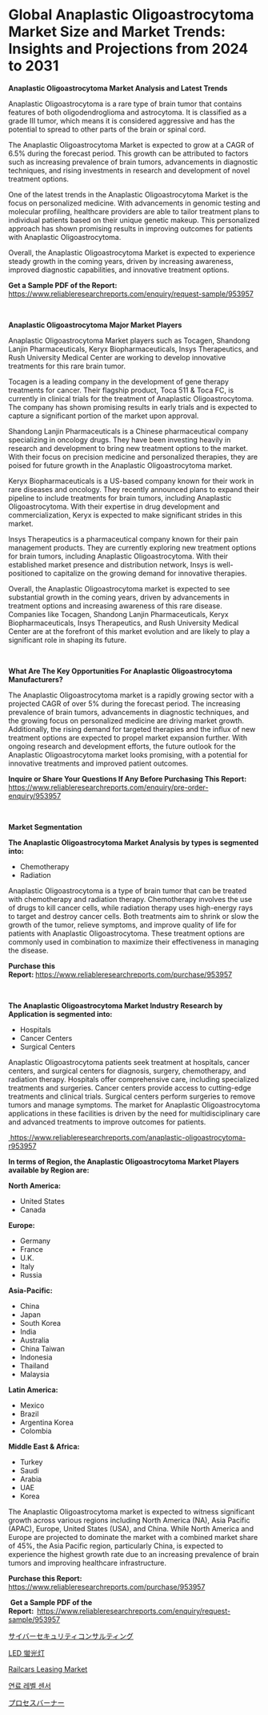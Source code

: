 <p><h1>Global Anaplastic Oligoastrocytoma Market Size and Market Trends: Insights and Projections from 2024 to 2031</h1></p><p><strong>Anaplastic Oligoastrocytoma Market Analysis and Latest Trends</strong></p>
<p><p>Anaplastic Oligoastrocytoma is a rare type of brain tumor that contains features of both oligodendroglioma and astrocytoma. It is classified as a grade III tumor, which means it is considered aggressive and has the potential to spread to other parts of the brain or spinal cord.</p><p>The Anaplastic Oligoastrocytoma Market is expected to grow at a CAGR of 6.5% during the forecast period. This growth can be attributed to factors such as increasing prevalence of brain tumors, advancements in diagnostic techniques, and rising investments in research and development of novel treatment options.</p><p>One of the latest trends in the Anaplastic Oligoastrocytoma Market is the focus on personalized medicine. With advancements in genomic testing and molecular profiling, healthcare providers are able to tailor treatment plans to individual patients based on their unique genetic makeup. This personalized approach has shown promising results in improving outcomes for patients with Anaplastic Oligoastrocytoma.</p><p>Overall, the Anaplastic Oligoastrocytoma Market is expected to experience steady growth in the coming years, driven by increasing awareness, improved diagnostic capabilities, and innovative treatment options.</p></p>
<p><strong>Get a Sample PDF of the Report:&nbsp;</strong> <a href="https://www.reliableresearchreports.com/enquiry/request-sample/953957">https://www.reliableresearchreports.com/enquiry/request-sample/953957</a></p>
<p>&nbsp;</p>
<p><strong>Anaplastic Oligoastrocytoma Major Market Players</strong></p>
<p><p>Anaplastic Oligoastrocytoma Market players such as Tocagen, Shandong Lanjin Pharmaceuticals, Keryx Biopharmaceuticals, Insys Therapeutics, and Rush University Medical Center are working to develop innovative treatments for this rare brain tumor. </p><p>Tocagen is a leading company in the development of gene therapy treatments for cancer. Their flagship product, Toca 511 & Toca FC, is currently in clinical trials for the treatment of Anaplastic Oligoastrocytoma. The company has shown promising results in early trials and is expected to capture a significant portion of the market upon approval.</p><p>Shandong Lanjin Pharmaceuticals is a Chinese pharmaceutical company specializing in oncology drugs. They have been investing heavily in research and development to bring new treatment options to the market. With their focus on precision medicine and personalized therapies, they are poised for future growth in the Anaplastic Oligoastrocytoma market.</p><p>Keryx Biopharmaceuticals is a US-based company known for their work in rare diseases and oncology. They recently announced plans to expand their pipeline to include treatments for brain tumors, including Anaplastic Oligoastrocytoma. With their expertise in drug development and commercialization, Keryx is expected to make significant strides in this market.</p><p>Insys Therapeutics is a pharmaceutical company known for their pain management products. They are currently exploring new treatment options for brain tumors, including Anaplastic Oligoastrocytoma. With their established market presence and distribution network, Insys is well-positioned to capitalize on the growing demand for innovative therapies.</p><p>Overall, the Anaplastic Oligoastrocytoma market is expected to see substantial growth in the coming years, driven by advancements in treatment options and increasing awareness of this rare disease. Companies like Tocagen, Shandong Lanjin Pharmaceuticals, Keryx Biopharmaceuticals, Insys Therapeutics, and Rush University Medical Center are at the forefront of this market evolution and are likely to play a significant role in shaping its future.</p></p>
<p>&nbsp;</p>
<p><strong>What Are The Key Opportunities For Anaplastic Oligoastrocytoma Manufacturers?</strong></p>
<p><p>The Anaplastic Oligoastrocytoma market is a rapidly growing sector with a projected CAGR of over 5% during the forecast period. The increasing prevalence of brain tumors, advancements in diagnostic techniques, and the growing focus on personalized medicine are driving market growth. Additionally, the rising demand for targeted therapies and the influx of new treatment options are expected to propel market expansion further. With ongoing research and development efforts, the future outlook for the Anaplastic Oligoastrocytoma market looks promising, with a potential for innovative treatments and improved patient outcomes.</p></p>
<p><strong>Inquire or Share Your Questions If Any Before Purchasing This Report:</strong> <a href="https://www.reliableresearchreports.com/enquiry/pre-order-enquiry/953957">https://www.reliableresearchreports.com/enquiry/pre-order-enquiry/953957</a></p>
<p>&nbsp;</p>
<p><strong>Market Segmentation</strong></p>
<p><strong>The Anaplastic Oligoastrocytoma Market Analysis by types is segmented into:</strong></p>
<p><ul><li>Chemotherapy</li><li>Radiation</li></ul></p>
<p><p>Anaplastic Oligoastrocytoma is a type of brain tumor that can be treated with chemotherapy and radiation therapy. Chemotherapy involves the use of drugs to kill cancer cells, while radiation therapy uses high-energy rays to target and destroy cancer cells. Both treatments aim to shrink or slow the growth of the tumor, relieve symptoms, and improve quality of life for patients with Anaplastic Oligoastrocytoma. These treatment options are commonly used in combination to maximize their effectiveness in managing the disease.</p></p>
<p><strong>Purchase this Report:&nbsp;</strong><a href="https://www.reliableresearchreports.com/purchase/953957">https://www.reliableresearchreports.com/purchase/953957</a></p>
<p>&nbsp;</p>
<p><strong>The Anaplastic Oligoastrocytoma Market Industry Research by Application is segmented into:</strong></p>
<p><ul><li>Hospitals</li><li>Cancer Centers</li><li>Surgical Centers</li></ul></p>
<p><p>Anaplastic Oligoastrocytoma patients seek treatment at hospitals, cancer centers, and surgical centers for diagnosis, surgery, chemotherapy, and radiation therapy. Hospitals offer comprehensive care, including specialized treatments and surgeries. Cancer centers provide access to cutting-edge treatments and clinical trials. Surgical centers perform surgeries to remove tumors and manage symptoms. The market for Anaplastic Oligoastrocytoma applications in these facilities is driven by the need for multidisciplinary care and advanced treatments to improve outcomes for patients.</p></p>
<p><a href="https://www.reliableresearchreports.com/anaplastic-oligoastrocytoma-r953957">&nbsp;https://www.reliableresearchreports.com/anaplastic-oligoastrocytoma-r953957</a></p>
<p><strong>In terms of Region, the Anaplastic Oligoastrocytoma Market Players available by Region are:</strong></p>
<p>
    <p> <strong> North America: </strong>
        <ul>
            <li>United States</li>
            <li>Canada</li>
        </ul>
        </p> 
    <p> <strong> Europe: </strong>
        <ul>
            <li>Germany</li>
            <li>France</li>
            <li>U.K.</li>
            <li>Italy</li>
            <li>Russia</li>
        </ul>
        </p> 
    <p> <strong> Asia-Pacific: </strong>
        <ul>
            <li>China</li>
            <li>Japan</li>
            <li>South Korea</li>
            <li>India</li>
            <li>Australia</li>
            <li>China Taiwan</li>
            <li>Indonesia</li>
            <li>Thailand</li>
            <li>Malaysia</li>
        </ul>
        </p> 
    <p> <strong> Latin America: </strong>
        <ul>
            <li>Mexico</li>
            <li>Brazil</li>
            <li>Argentina Korea</li>
            <li>Colombia</li>
        </ul>
        </p> 
    <p> <strong> Middle East & Africa: </strong>
        <ul>
            <li>Turkey</li>
            <li>Saudi</li>
            <li>Arabia</li>
            <li>UAE</li>
            <li>Korea</li>
        </ul>
    </p>
    </p>
<p><p>The Anaplastic Oligoastrocytoma market is expected to witness significant growth across various regions including North America (NA), Asia Pacific (APAC), Europe, United States (USA), and China. While North America and Europe are projected to dominate the market with a combined market share of 45%, the Asia Pacific region, particularly China, is expected to experience the highest growth rate due to an increasing prevalence of brain tumors and improving healthcare infrastructure.</p></p>
<p><strong>Purchase this Report: </strong><a href="https://www.reliableresearchreports.com/purchase/953957">https://www.reliableresearchreports.com/purchase/953957</a></p>
<p>&nbsp;<strong>Get a Sample PDF of the Report:&nbsp;&nbsp;</strong><a href="https://www.reliableresearchreports.com/enquiry/request-sample/953957">https://www.reliableresearchreports.com/enquiry/request-sample/953957</a></p>
<p><strong></strong></p>
<p><p><a href="https://medium.com/@chloekessler01/%E3%82%B5%E3%82%A4%E3%83%90%E3%83%BC%E3%82%BB%E3%82%AD%E3%83%A5%E3%83%AA%E3%83%86%E3%82%A3%E3%82%B3%E3%83%B3%E3%82%B5%E3%83%AB%E3%83%86%E3%82%A3%E3%83%B3%E3%82%B0%E5%B8%82%E5%A0%B4-%E5%B8%82%E5%A0%B4%E3%81%AEcagr-%E5%B8%82%E5%A0%B4%E5%8B%95%E5%90%91-%E6%88%90%E9%95%B7%E6%88%A6%E7%95%A5%E3%81%AB%E9%96%A2%E3%81%99%E3%82%8B%E6%B4%9E%E5%AF%9F-0bbb454298ac">サイバーセキュリティコンサルティング</a></p><p><a href="https://medium.com/@kaitlensen45645/led-%E8%9B%8D%E5%85%89%E7%81%AF%E5%B8%82%E5%A0%B4%E8%A6%8F%E6%A8%A1-%E5%B8%82%E5%A0%B4%E5%8B%95%E5%90%91%E3%81%A8%E5%B8%82%E5%A0%B4%E4%BA%88%E6%B8%AC-2024%E5%B9%B4%E3%81%8B%E3%82%892031%E5%B9%B4-ee1cfa72bae7">LED 蛍光灯</a></p><p><a href="https://www.linkedin.com/pulse/railcars-leasing-market-trends-analysis-forecasted-period-2024-2031-1aaze">Railcars Leasing Market</a></p><p><a href="https://medium.com/@joananitzsche/%EC%97%B0%EB%A3%8C-%EC%88%98%EC%9C%84-%EC%84%BC%EC%84%9C-%EC%8B%9C%EC%9E%A5-2031%EB%85%84%EA%B9%8C%EC%A7%80%EC%9D%98-%ED%8A%B8%EB%A0%8C%EB%93%9C-%EC%98%88%EC%B8%A1-%EB%B0%8F-%EA%B2%BD%EC%9F%81-%EB%B6%84%EC%84%9D-f2e6431e8ed2">연료 레벨 센서</a></p><p><a href="https://github.com/leigh4852023/Market-Research-Report-List-1/blob/main/112107755335.md">プロセスバーナー</a></p></p>